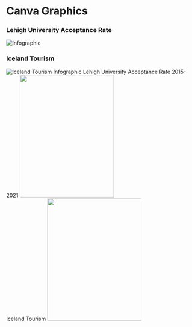 # Canva Graphics
### Lehigh University Acceptance Rate <br/>
![Infographic](https://user-images.githubusercontent.com/113537167/191553383-0bb7b78a-a0ec-4030-9ec3-0a94d9d3586e.jpg)
### Iceland Tourism <br/>
![Iceland Tourism  Infographic](https://user-images.githubusercontent.com/113537167/192315653-d89577d2-faf6-487d-a382-5f16af82d1b5.jpg)
Lehigh University Acceptance Rate 2015-2021
<img src=https://user-images.githubusercontent.com/113537167/191553383-0bb7b78a-a0ec-4030-9ec3-0a94d9d3586e.jpg width="250" height="325">
<br/>
Iceland Tourism
<img src=https://user-images.githubusercontent.com/113537167/192315653-d89577d2-faf6-487d-a382-5f16af82d1b5.jpg width="250" height="325">
